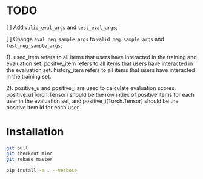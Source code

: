 # TODO

[ ] Add `valid_eval_args` and `test_eval_args`;

[ ] Change `eval_neg_sample_args` to `valid_neg_sample_args` and `test_neg_sample_args`;

1). used_item refers to all items that users have interacted in the training and evaluation set. positve_item refers to all items that users have interacted in the evaluation set. history_item refers to all items that users have interacted in the training set.

2). positive_u and positive_i are used to calculate evaluation scores. positive_u(Torch.Tensor) should be the row index of positive items for each user in the evaluation set, and positive_i(Torch.Tensor) should be the positive item id for each user.


# Installation

```bash
git pull
git checkout mine
git rebase master

pip install -e . --verbose

```
